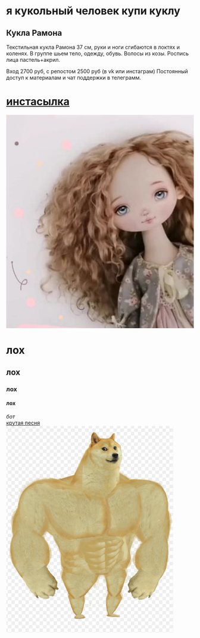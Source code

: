 # **я кукольный человек купи куклу**
## **Кукла Рамона**

Текстильная кукла Рамона 37 см, руки и ноги сгибаются в локтях и коленях. 
В группе шьем тело, одежду, обувь. Волосы из козы. Роспись лица пастель+акрил.

Вход 2700 руб, с репостом 2500 руб (в vk или инстаграм)
Постоянный доступ к материалам и чат поддержки в телеграмм.


# [инстасылка](https://www.instagram.com/tomiris_doll/)


![gg](https://github.com/loxus228/loxus228.github.io/blob/main/%D1%80%D0%B0%D0%BC%D0%BE%D0%BD%D0%B0.jpg)



# **лох**    
## **лох**    
### **лох**
#### **лох**    
_бот_   
[крутая песня](https://www.youtube.com/watch?v=d8IJpspU2m0)     
![понос](pisun.png)

